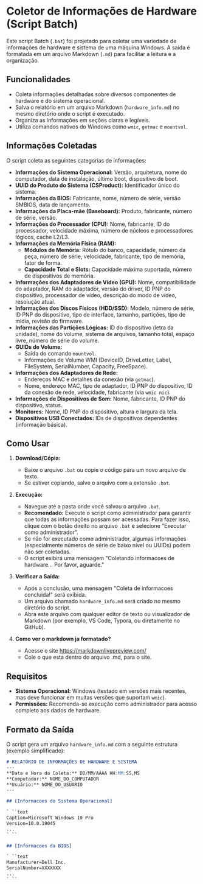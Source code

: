 # Coletor de Informações de Hardware (Script Batch)

Este script Batch (`.bat`) foi projetado para coletar uma variedade de informações de hardware e sistema de uma máquina Windows. A saída é formatada em um arquivo Markdown (`.md`) para facilitar a leitura e a organização.

## Funcionalidades

* Coleta informações detalhadas sobre diversos componentes de hardware e do sistema operacional.
* Salva o relatório em um arquivo Markdown (`hardware_info.md`) no mesmo diretório onde o script é executado.
* Organiza as informações em seções claras e legíveis.
* Utiliza comandos nativos do Windows como `wmic`, `getmac` e `mountvol`.

## Informações Coletadas

O script coleta as seguintes categorias de informações:

* **Informações do Sistema Operacional:** Versão, arquitetura, nome do computador, data de instalação, último boot, dispositivo de boot.
* **UUID do Produto do Sistema (CSProduct):** Identificador único do sistema.
* **Informações da BIOS:** Fabricante, nome, número de série, versão SMBIOS, data de lançamento.
* **Informações da Placa-mãe (Baseboard):** Produto, fabricante, número de série, versão.
* **Informações do Processador (CPU):** Nome, fabricante, ID do processador, velocidade máxima, número de núcleos e processadores lógicos, cache L2/L3.
* **Informações da Memória Física (RAM):**
    * **Módulos de Memória:** Rótulo do banco, capacidade, número da peça, número de série, velocidade, fabricante, tipo de memória, fator de forma.
    * **Capacidade Total e Slots:** Capacidade máxima suportada, número de dispositivos de memória.
* **Informações dos Adaptadores de Vídeo (GPU):** Nome, compatibilidade do adaptador, RAM do adaptador, versão do driver, ID PNP do dispositivo, processador de vídeo, descrição do modo de vídeo, resolução atual.
* **Informações dos Discos Físicos (HDD/SSD):** Modelo, número de série, ID PNP do dispositivo, tipo de interface, tamanho, partições, tipo de mídia, revisão do firmware.
* **Informações das Partições Lógicas:** ID do dispositivo (letra da unidade), nome do volume, sistema de arquivos, tamanho total, espaço livre, número de série do volume.
* **GUIDs de Volume:**
    * Saída do comando `mountvol`.
    * Informações de Volume WMI (DeviceID, DriveLetter, Label, FileSystem, SerialNumber, Capacity, FreeSpace).
* **Informações dos Adaptadores de Rede:**
    * Endereços MAC e detalhes da conexão (via `getmac`).
    * Nome, endereço MAC, tipo de adaptador, ID PNP do dispositivo, ID da conexão de rede, velocidade, fabricante (via `wmic nic`).
* **Informações de Dispositivos de Som:** Nome, fabricante, ID PNP do dispositivo, status.
* **Monitores:** Nome, ID PNP do dispositivo, altura e largura da tela.
* **Dispositivos USB Conectados:** IDs de dispositivos dependentes (informação básica).

## Como Usar

1.  **Download/Cópia:**
    * Baixe o arquivo `.bat` ou copie o código para um novo arquivo de texto.
    * Se estiver copiando, salve o arquivo com a extensão `.bat`.

2.  **Execução:**
    * Navegue até a pasta onde você salvou o arquivo `.bat`.
    * **Recomendado:** Execute o script como administrador para garantir que todas as informações possam ser acessadas. Para fazer isso, clique com o botão direito no arquivo `.bat` e selecione "Executar como administrador".
    * Se não for executado como administrador, algumas informações (especialmente números de série de baixo nível ou UUIDs) podem não ser coletadas.
    * O script exibirá uma mensagem "Coletando informacoes de hardware... Por favor, aguarde."

3.  **Verificar a Saída:**
    * Após a conclusão, uma mensagem "Coleta de informacoes concluida!" será exibida.
    * Um arquivo chamado `hardware_info.md` será criado no mesmo diretório do script.
    * Abra este arquivo com qualquer editor de texto ou visualizador de Markdown (por exemplo, VS Code, Typora, ou diretamente no GitHub).

4. **Como ver o markdown ja formatado?**
    * Acesse o site https://markdownlivepreview.com/
    * Cole o que esta dentro do arquivo .md, para o site.

## Requisitos

* **Sistema Operacional:** Windows (testado em versões mais recentes, mas deve funcionar em muitas versões que suportam `wmic`).
* **Permissões:** Recomenda-se execução como administrador para acesso completo aos dados de hardware.

## Formato da Saída

O script gera um arquivo `hardware_info.md` com a seguinte estrutura (exemplo simplificado):

```markdown
# RELATÓRIO DE INFORMAÇÕES DE HARDWARE E SISTEMA
---
**Data e Hora da Coleta:** DD/MM/AAAA HH:MM:SS,MS
**Computador:** NOME_DO_COMPUTADOR
**Usuário:** NOME_DO_USUARIO
---

## [Informacoes do Sistema Operacional]

` ``text
Caption=Microsoft Windows 10 Pro
Version=10.0.19045
...
` ``

## [Informacoes da BIOS]

` ``text
Manufacturer=Dell Inc.
SerialNumber=XXXXXXX
...
` ``
